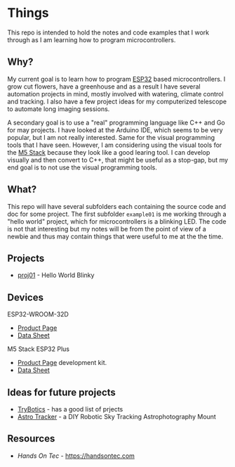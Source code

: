 # Things

This repo is intended to hold the notes and code examples that I work through as I am learning how to program microcontrollers.

## Why?

My current goal is to learn how to program [ESP32](https://en.wikipedia.org/wiki/ESP32) based microcontrollers. I grow cut flowers, have a greenhouse and as a result I have several automation projects in mind, mostly involved with watering, climate control and tracking.  I also have a few project ideas for my computerized telescope to automate long imaging sessions.

A secondary goal is to use a "real" programming language like C++ and Go for may projects.  I have looked at the Arduino IDE, which seems to be very popular, but I am not really interested.  Same for the visual programming tools that I have seen. However, I am considering using the visual tools for the [M5 Stack](https://docs.m5stack.com/) because they look like a good learing tool.  I can develop visually and then convert to C++, that might be useful as a stop-gap, but my end goal is to not use the visual programming tools.

## What?

This repo will have several subfolders each containing the source code and doc for some project. The first subfolder `example01` is me working through a "hello world" project, which for microcontrollers is a blinking LED. The code is not that interesting but my notes will be from the point of view of a newbie and thus may contain things that were useful to me at the the time.

## Projects

* [proj01](proj01/README.md) - Hello World Blinky

## Devices

ESP32-WROOM-32D
* [Product Page](https://www.espressif.com/en/products/modules)
* [Data Sheet](https://www.espressif.com/sites/default/files/documentation/esp32-wroom-32d_esp32-wroom-32u_datasheet_en.pdf)

M5 Stack ESP32 Plus
* [Product Page](https://shop.m5stack.com/products/m5stickc-plus-esp32-pico-mini-iot-development-kit) development kit. 
* [Data Sheet](https://cdn.competec.ch/documents2/8/5/9/185624958/185624958.pdf) 


## Ideas for future projects

* [TryBotics](https://trybotics.com/project/tinygo-on-arduino-uno-an-introduction-6130f6) - has a good list of prjects
* [Astro Tracker](https://learn.adafruit.com/diy-robotic-sky-tracking-astrophotography-mount) - a DIY Robotic Sky Tracking Astrophotography Mount 

## Resources

* *Hands On Tec* - https://handsontec.com
